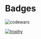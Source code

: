 # Badges

![codewars](https://www.codewars.com/users/nicolaslechenic/badges/large)

[![trophy](https://github-profile-trophy.vercel.app/?username=nicolaslechenic&rank=S,AAA,AA)](https://github.com/ryo-ma/github-profile-trophy)
